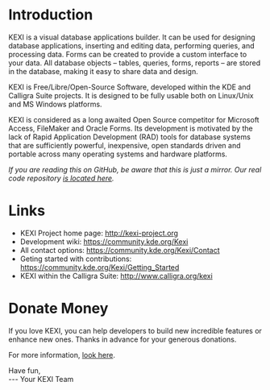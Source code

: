 # Introduction

KEXI is a visual database applications builder. It can be used for designing
database applications, inserting and editing data, performing queries,
and processing data. Forms can be created to provide a custom interface
to your data. All database objects – tables, queries, forms, reports
– are stored in the database, making it easy to share data and design.

KEXI is Free/Libre/Open-Source Software, developed within the KDE and
Calligra Suite projects. It is designed to be fully usable both on Linux/Unix
and MS Windows platforms.

KEXI is considered as a long awaited Open Source competitor for Microsoft
Access, FileMaker and Oracle Forms. Its development is motivated by the
lack of Rapid Application Development (RAD) tools for database systems that
are sufficiently powerful, inexpensive, open standards driven and portable
across many operating systems and hardware platforms.

*If you are reading this on GitHub, be aware that this is just a mirror.
Our real code repository [is located here](https://invent.kde.org/office/kexi).*

# Links

- KEXI Project home page: http://kexi-project.org
- Development wiki: https://community.kde.org/Kexi
- All contact options: https://community.kde.org/Kexi/Contact
- Geting started with contributions: https://community.kde.org/Kexi/Getting_Started
- KEXI within the Calligra Suite: http://www.calligra.org/kexi

# Donate Money

If you love KEXI, you can help developers to build new incredible features or enhance new ones. Thanks in advance for your generous donations.

For more information, [look here](https://community.kde.org/Kexi/Contact#Donations).

Have fun,  
--- Your KEXI Team
